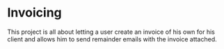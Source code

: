 # Invoicing
This project is all about letting a user create an invoice of his own for his client and allows him to send remainder emails with the invoice attached. 
